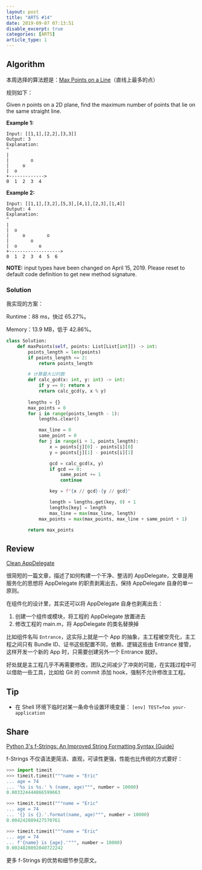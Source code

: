 ```yaml
---
layout: post
title: "ARTS #14"
date: 2019-09-07 07:13:51
disable_excerpt: true
categories: [ARTS]
article_type: 1
---
```



## Algorithm

本周选择的算法题是：[Max Points on a Line](<https://leetcode.com/problems/max-points-on-a-line/>)（直线上最多的点）

规则如下：

Given *n* points on a 2D plane, find the maximum number of points that lie on the same straight line.

**Example 1:**

```
Input: [[1,1],[2,2],[3,3]]
Output: 3
Explanation:
^
|
|        o
|     o
|  o  
+------------->
0  1  2  3  4
```

**Example 2:**

```
Input: [[1,1],[3,2],[5,3],[4,1],[2,3],[1,4]]
Output: 4
Explanation:
^
|
|  o
|     o        o
|        o
|  o        o
+------------------->
0  1  2  3  4  5  6
```

**NOTE:** input types have been changed on April 15, 2019. Please reset to default code definition to get new method signature.

### Solution

我实现的方案：

Runtime：88 ms，快过 65.27%。

Memory：13.9 MB，低于 42.86%。

```python
class Solution:
    def maxPoints(self, points: List[List[int]]) -> int:
        points_length = len(points)
        if points_length <= 2:
            return points_length 

        # 计算最大公约数
        def calc_gcd(x: int, y: int) -> int:
            if y == 0: return x
            return calc_gcd(y, x % y)
        
        lengths = {}
        max_points = 0
        for i in range(points_length - 1):
            lengths.clear()

            max_line = 0
            same_point = 0
            for j in range(i + 1, points_length):
                x = points[j][0] - points[i][0]
                y = points[j][1] - points[i][1]

                gcd = calc_gcd(x, y)
                if gcd == 0:
                    same_point += 1
                    continue

                key = f"{x // gcd}-{y // gcd}"

                length = lengths.get(key, 0) + 1
                lengths[key] = length
                max_line = max(max_line, length)
            max_points = max(max_points, max_line + same_point + 1)

        return max_points
```


## Review

[Clean AppDelegate](https://medium.com/swlh/clean-appdelegate-53dbf5e3dc1)

很简短的一篇文章，描述了如何构建一个干净、整洁的 AppDelegate，文章是用服务化的思想将 AppDelegate 的职责剥离出去，保持 AppDelegate 自身的单一原则。

在组件化的设计里，其实还可以将 AppDelegate 自身也剥离出去：

1. 创建一个组件或模块，将工程的 AppDelegate 放置进去
2. 修改工程的 main.m，将 AppDelegate 的类名替换掉

比如组件名叫 `Entrance`，这实际上就是一个 App 的抽象，主工程被空壳化，主工程之间只有 Bundle ID、证书这些配置不同，依赖、逻辑这些由 Entrance 接管，这样开发一个新的 App 时，只需要创建另外一个 Entrance 就好。

好处就是主工程几乎不再需要修改，团队之间减少了冲突的可能，在实践过程中可以借助一些工具，比如给 Git 的 commit 添加 hook，强制不允许修改主工程。

## Tip

- 在 Shell 环境下临时对某一条命令设置环境变量：
  `[env] TEST=foo your-application`

## Share

[Python 3's f-Strings: An Improved String Formatting Syntax (Guide)](https://realpython.com/python-f-strings/)

f-Strings 不仅语法更简洁、直观，可读性更强，性能也比传统的方式要好：

```python
>>> import timeit
>>> timeit.timeit("""name = "Eric"
... age = 74
... '%s is %s.' % (name, age)""", number = 10000)
0.003324444866599663
```

```python
>>> timeit.timeit("""name = "Eric"
... age = 74
... '{} is {}.'.format(name, age)""", number = 10000)
0.004242089427570761
```

```python
>>> timeit.timeit("""name = "Eric"
... age = 74
... f'{name} is {age}.'""", number = 10000)
0.0024820892040722242
```

更多 f-Strings 的优势和细节参见原文。